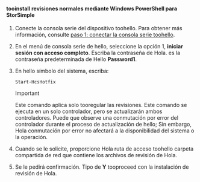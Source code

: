 <!--author=SharS last changed: 9/17/15-->

#### <a name="tooinstall-regular-hotfixes-via-windows-powershell-for-storsimple"></a>tooinstall revisiones normales mediante Windows PowerShell para StorSimple
1. Conecte la consola serie del dispositivo toohello. Para obtener más información, consulte [paso 1: conectar la consola serie toohello](../articles/storsimple/storsimple-update-device.md#step1).
2. En el menú de consola serie de hello, seleccione la opción 1, **iniciar sesión con acceso completo**. Escriba la contraseña de Hola. es la contraseña predeterminada de Hello **Password1**.
3. En hello símbolo del sistema, escriba:
   
    ```
    Start-HcsHotfix
    ```
   
    > [!IMPORTANT]
    >
    > Este comando aplica solo tooregular las revisiones. Este comando se ejecuta en un solo controlador, pero se actualizarán ambos controladores.
    > Puede que observe una conmutación por error del controlador durante el proceso de actualización de hello; Sin embargo, Hola conmutación por error no afectará a la disponibilidad del sistema o la operación.

4. Cuando se le solicite, proporcione Hola ruta de acceso toohello carpeta compartida de red que contiene los archivos de revisión de Hola.
5. Se le pedirá confirmación. Tipo de **Y** tooproceed con la instalación de revisión de Hola.

